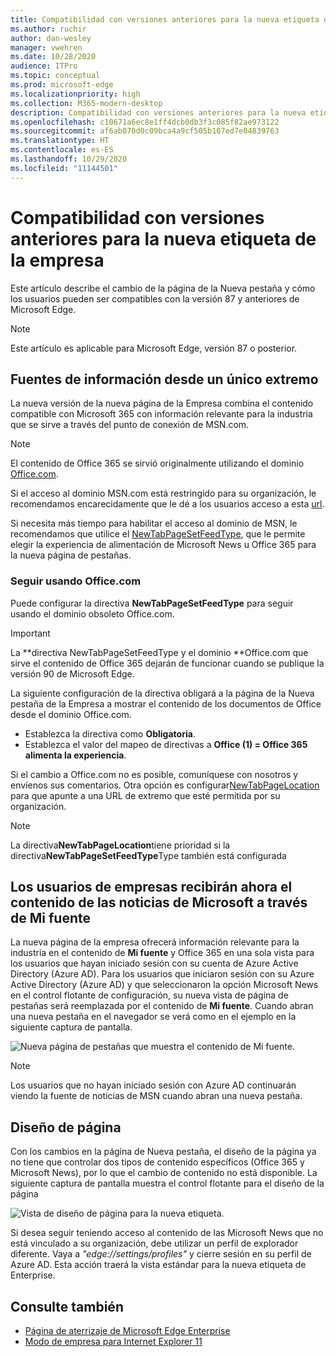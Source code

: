 ```yaml
---
title: Compatibilidad con versiones anteriores para la nueva etiqueta de la empresa
ms.author: ruchir
author: dan-wesley
manager: vwehren
ms.date: 10/28/2020
audience: ITPro
ms.topic: conceptual
ms.prod: microsoft-edge
ms.localizationpriority: high
ms.collection: M365-modern-desktop
description: Compatibilidad con versiones anteriores para la nueva etiqueta de la empresa
ms.openlocfilehash: c10671a6ec8e1ff4dcb0db3f3c085f82ae973122
ms.sourcegitcommit: af6ab070d0c09bca4a9cf505b107ed7e04839763
ms.translationtype: HT
ms.contentlocale: es-ES
ms.lasthandoff: 10/29/2020
ms.locfileid: "11144501"
---
```

# Compatibilidad con versiones anteriores para la nueva etiqueta de la empresa

Este artículo describe el cambio de la página de la Nueva pestaña y cómo los usuarios pueden ser compatibles con la versión 87 y anteriores de Microsoft Edge.

> [!NOTE]
> Este artículo es aplicable para Microsoft Edge, versión 87 o posterior.

## Fuentes de información desde un único extremo

La nueva versión de la nueva página de la Empresa combina el contenido compatible con Microsoft 365 con información relevante para la industria que se sirve a través del punto de conexión de MSN.com.

> [!NOTE]
> El contenido de Office 365 se sirvió originalmente utilizando el dominio [Office.com](https://www.office.com).

Si el acceso al dominio MSN.com está restringido para su organización, le recomendamos encarecidamente que le dé a los usuarios acceso a esta [url](https://ntp.msn.com).

Si necesita más tiempo para habilitar el acceso al dominio de MSN, le recomendamos que utilice el [ NewTabPageSetFeedType](https://docs.microsoft.com/deployedge/microsoft-edge-policies#newtabpagesetfeedtype), que le permite elegir la experiencia de alimentación de Microsoft News u Office 365 para la nueva página de pestañas.

### Seguir usando Office.com

 Puede configurar la directiva **NewTabPageSetFeedType** para seguir usando el dominio obsoleto Office.com.

> [!IMPORTANT]
> La **directiva NewTabPageSetFeedType y el dominio **Office.com que sirve el contenido de Office 365 dejarán de funcionar cuando se publique la versión 90 de Microsoft Edge.

La siguiente configuración de la directiva obligará a la página de la Nueva pestaña de la Empresa a mostrar el contenido de los documentos de Office desde el dominio Office.com.

- Establezca la directiva como **Obligatoria**.
- Establezca el valor del mapeo de directivas a **Office (1) = Office 365 alimenta la experiencia**.

Si el cambio a Office.com no es posible, comuníquese con nosotros y envíenos sus comentarios. Otra opción es configurar[NewTabPageLocation](https://docs.microsoft.com/deployedge/microsoft-edge-policies#newtabpagelocation) para que apunte a una URL de extremo que esté permitida por su organización.

> [!NOTE]
> La directiva**NewTabPageLocation**tiene prioridad si la directiva**NewTabPageSetFeedType**Type también está configurada

## Los usuarios de empresas recibirán ahora el contenido de las noticias de Microsoft a través de Mi fuente

La nueva página de la empresa ofrecerá información relevante para la industria en el contenido de **Mi fuente** y Office 365 en una sola vista para los usuarios que hayan iniciado sesión con su cuenta de Azure Active Directory (Azure AD). Para los usuarios que iniciaron sesión con su Azure Active Directory (Azure AD) y que seleccionaron la opción Microsoft News en el control flotante de configuración, su nueva vista de página de pestañas será reemplazada por el contenido de **Mi fuente**. Cuando abran una nueva pestaña en el navegador se verá como en el ejemplo en la siguiente captura de pantalla.

![Nueva página de pestañas que muestra el contenido de Mi fuente.](media/microsoft-edge-ntp-backward-compatibility/microsoft-edge-ntp-myfeed-view.png)

> [!NOTE]
> Los usuarios que no hayan iniciado sesión con Azure AD continuarán viendo la fuente de noticias de MSN cuando abran una nueva pestaña.

## Diseño de página

Con los cambios en la página de Nueva pestaña, el diseño de la página ya no tiene que controlar dos tipos de contenido específicos (Office 365 y Microsoft News), por lo que el cambio de contenido no está disponible. La siguiente captura de pantalla muestra el control flotante para el diseño de la página

![Vista de diseño de página para la nueva etiqueta.](media/microsoft-edge-ntp-backward-compatibility/microsoft-edge-ntp-page-layout.png)

Si desea seguir teniendo acceso al contenido de las Microsoft News que no está vinculado a su organización, debe utilizar un perfil de explorador diferente. Vaya a *"edge://settings/profiles"* y cierre sesión en su perfil de Azure AD. Esta acción traerá la vista estándar para la nueva etiqueta de Enterprise. 

## Consulte también

- [Página de aterrizaje de Microsoft Edge Enterprise](https://aka.ms/EdgeEnterprise)
- [Modo de empresa para Internet Explorer 11](https://docs.microsoft.com/internet-explorer/ie11-deploy-guide/enterprise-mode-overview-for-ie11)
